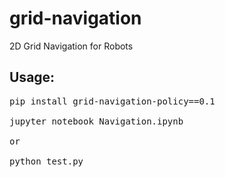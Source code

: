 # grid-navigation
2D Grid Navigation for Robots

## Usage:

<pre>
pip install grid-navigation-policy==0.1

jupyter notebook Navigation.ipynb

or

python test.py
</pre>
